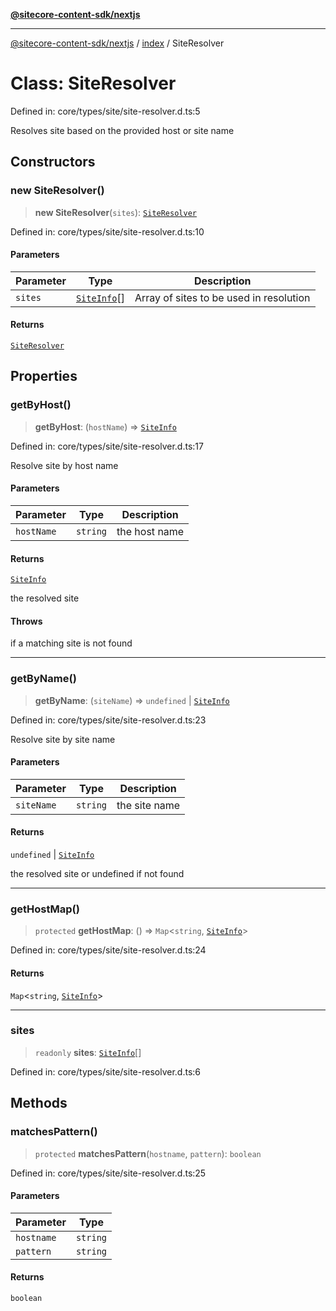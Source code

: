 [**@sitecore-content-sdk/nextjs**](../../README.md)

***

[@sitecore-content-sdk/nextjs](../../README.md) / [index](../README.md) / SiteResolver

# Class: SiteResolver

Defined in: core/types/site/site-resolver.d.ts:5

Resolves site based on the provided host or site name

## Constructors

### new SiteResolver()

> **new SiteResolver**(`sites`): [`SiteResolver`](SiteResolver.md)

Defined in: core/types/site/site-resolver.d.ts:10

#### Parameters

| Parameter | Type | Description |
| ------ | ------ | ------ |
| `sites` | [`SiteInfo`](../type-aliases/SiteInfo.md)[] | Array of sites to be used in resolution |

#### Returns

[`SiteResolver`](SiteResolver.md)

## Properties

### getByHost()

> **getByHost**: (`hostName`) => [`SiteInfo`](../type-aliases/SiteInfo.md)

Defined in: core/types/site/site-resolver.d.ts:17

Resolve site by host name

#### Parameters

| Parameter | Type | Description |
| ------ | ------ | ------ |
| `hostName` | `string` | the host name |

#### Returns

[`SiteInfo`](../type-aliases/SiteInfo.md)

the resolved site

#### Throws

if a matching site is not found

***

### getByName()

> **getByName**: (`siteName`) => `undefined` \| [`SiteInfo`](../type-aliases/SiteInfo.md)

Defined in: core/types/site/site-resolver.d.ts:23

Resolve site by site name

#### Parameters

| Parameter | Type | Description |
| ------ | ------ | ------ |
| `siteName` | `string` | the site name |

#### Returns

`undefined` \| [`SiteInfo`](../type-aliases/SiteInfo.md)

the resolved site or undefined if not found

***

### getHostMap()

> `protected` **getHostMap**: () => `Map`\<`string`, [`SiteInfo`](../type-aliases/SiteInfo.md)\>

Defined in: core/types/site/site-resolver.d.ts:24

#### Returns

`Map`\<`string`, [`SiteInfo`](../type-aliases/SiteInfo.md)\>

***

### sites

> `readonly` **sites**: [`SiteInfo`](../type-aliases/SiteInfo.md)[]

Defined in: core/types/site/site-resolver.d.ts:6

## Methods

### matchesPattern()

> `protected` **matchesPattern**(`hostname`, `pattern`): `boolean`

Defined in: core/types/site/site-resolver.d.ts:25

#### Parameters

| Parameter | Type |
| ------ | ------ |
| `hostname` | `string` |
| `pattern` | `string` |

#### Returns

`boolean`

